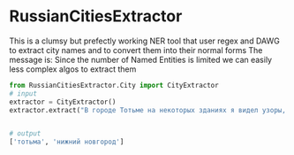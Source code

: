 # RussianCitiesExtractor

This is a clumsy but prefectly working NER tool that user regex and DAWG to extract city names and to convert them into their normal forms
The message is: Since the number of Named Entities is limited we can easily less complex algos to extract them

```python
from RussianCitiesExtractor.City import CityExtractor
# input
extraсtor = CityExtractor()
extraсtor.extract("В городе Тотьме на некоторых зданиях я видел узоры, характерные для зодческой культуры Нижнего Новгорода")

```


```python

# output
['тотьма', 'нижний новгород']

```
